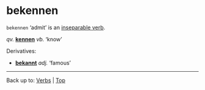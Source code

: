 # bekennen

`bekennen` ‘admit’ is an [inseparable verb](../../inseparableVerbs.md).

*qv.* **[kennen](../../k/ke/kennen.md)** *vb.* ‘know’

Derivatives:
- **[bekannt](../../../adjectives/b/be/bekannt.md)** *adj.* ‘famous’ 

----

Back up to: [Verbs](../../index.md) | [Top](../../../index.md)
